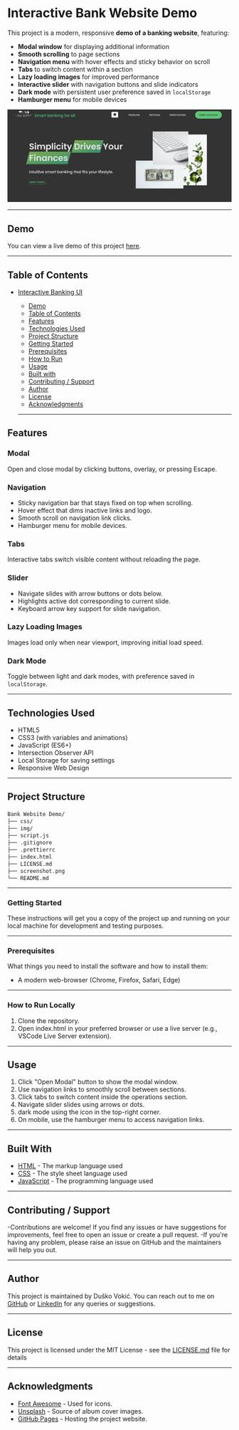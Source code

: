 # Interactive Bank Website Demo

This project is a modern, responsive **demo of a banking website**, featuring:

- **Modal window** for displaying additional information
- **Smooth scrolling** to page sections
- **Navigation menu** with hover effects and sticky behavior on scroll
- **Tabs** to switch content within a section
- **Lazy loading images** for improved performance
- **Interactive slider** with navigation buttons and slide indicators
- **Dark mode** with persistent user preference saved in `localStorage`
- **Hamburger menu** for mobile devices

![Interactive Bank Website Demo](screenshot.png)

---

## Demo

You can view a live demo of this project [here](#).

---

## Table of Contents

- [Interactive Banking UI](#interactive-banking-ui)

  - [Demo](#demo)
  - [Table of Contents](#table-of-contents)
  - [Features](#features)
  - [Technologies Used](#technologies-used)
  - [Project Structure](#project-structure)
  - [Getting Started](#getting-started)
  - [Prerequisites](#prerequisites)
  - [How to Run](#how-to-run)
  - [Usage](#usage)
  - [Built with](#built-with)
  - [Contributing / Support](#contributing--support)
  - [Author](#author)
  - [License](#license)
  - [Acknowledgments](#acknowledgments)

  ***

## Features

### Modal

Open and close modal by clicking buttons, overlay, or pressing Escape.

### Navigation

- Sticky navigation bar that stays fixed on top when scrolling.
- Hover effect that dims inactive links and logo.
- Smooth scroll on navigation link clicks.
- Hamburger menu for mobile devices.

### Tabs

Interactive tabs switch visible content without reloading the page.

### Slider

- Navigate slides with arrow buttons or dots below.
- Highlights active dot corresponding to current slide.
- Keyboard arrow key support for slide navigation.

### Lazy Loading Images

Images load only when near viewport, improving initial load speed.

### Dark Mode

Toggle between light and dark modes, with preference saved in `localStorage`.

---

## Technologies Used

- HTML5
- CSS3 (with variables and animations)
- JavaScript (ES6+)
- Intersection Observer API
- Local Storage for saving settings
- Responsive Web Design

---

## Project Structure

```
Bank Website Demo/
├── css/
├── img/
├── script.js
├── .gitignore
├── .prettierrc
├── index.html
├── LICENSE.md
├── screenshot.png
└── README.md
```

---

### Getting Started

These instructions will get you a copy of the project up and running on your local machine for development and testing purposes.

---

### Prerequisites

What things you need to install the software and how to install them:

- A modern web-browser (Chrome, Firefox, Safari, Edge)

---

### How to Run Locally

1. Clone the repository.
2. Open index.html in your preferred browser or use a live server (e.g., VSCode Live Server extension).

---

## Usage

1. Click "Open Modal" button to show the modal window.
2. Use navigation links to smoothly scroll between sections.
3. Click tabs to switch content inside the operations section.
4. Navigate slider slides using arrows or dots.
5. dark mode using the icon in the top-right corner.
6. On mobile, use the hamburger menu to access navigation links.

---

## Built With

- [HTML](https://developer.mozilla.org/en-US/docs/Web/HTML) - The markup language used
- [CSS](https://developer.mozilla.org/en-US/docs/Web/CSS) - The style sheet language used
- [JavaScript](https://developer.mozilla.org/en-US/docs/Web/JavaScript) - The programming language used

---

## Contributing / Support

-Contributions are welcome! If you find any issues or have suggestions for improvements, feel free to open an issue or create a pull request.
-If you're having any problem, please raise an issue on GitHub and the maintainers will help you out.

---

## Author

This project is maintained by Duško Vokić. You can reach out to me on [GitHub](https://github.com/D-vokic?tab=repositories) or [LinkedIn](https://www.linkedin.com/in/du%C5%A1ko-voki%C4%87-0337a2106) for any queries or suggestions.

---

## License

This project is licensed under the MIT License - see the [LICENSE.md](LICENSE.md) file for details

---

## Acknowledgments

- [Font Awesome](https://fontawesome.com/) - Used for icons.
- [Unsplash](https://unsplash.com/) - Source of album cover images.
- [GitHub Pages](https://pages.github.com/) - Hosting the project website.
